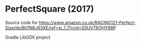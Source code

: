 # PerfectSquare (2017)
Source code for https://www.amazon.co.uk/RACING121-Perfect-Size/dp/B01N6J93XE/ref=sr_1_1?crid=SSUVT6OHY88P

Gradle LibGDX project
